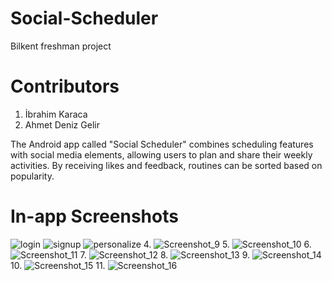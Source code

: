 # Social-Scheduler
Bilkent freshman project

# Contributors
1. İbrahim Karaca
2. Ahmet Deniz Gelir

The Android app called "Social Scheduler" combines scheduling features with social media elements, allowing users to plan and share their weekly activities. By receiving likes and feedback, routines can be sorted based on popularity.

# In-app Screenshots

![login](https://github.com/cartoonRunner/Social-Scheduler/assets/114016405/b899abdd-6d57-4f24-b8f3-76e9383c0ae1)
![signup](https://github.com/cartoonRunner/Social-Scheduler/assets/114016405/666494ad-c3e1-491e-80bd-75de6eebcc10)
![personalize](https://github.com/cartoonRunner/Social-Scheduler/assets/114016405/f171fc5b-9e35-4cbc-9dab-99abccbe4715)
4. ![Screenshot_9](https://github.com/cartoonRunner/Social-Scheduler/assets/114016405/2d448406-3559-4149-9c67-72822dcbe666)
5. ![Screenshot_10](https://github.com/cartoonRunner/Social-Scheduler/assets/114016405/e99b6adf-f7c6-456b-bfc0-79843be9714b)
6. ![Screenshot_11](https://github.com/cartoonRunner/Social-Scheduler/assets/114016405/8dd87e5c-f109-412d-b215-7a94ad9d4031)
7. ![Screenshot_12](https://github.com/cartoonRunner/Social-Scheduler/assets/114016405/70668d7d-3116-4bac-9d90-b52c14d197f3)
8. ![Screenshot_13](https://github.com/cartoonRunner/Social-Scheduler/assets/114016405/a34462d5-ad30-44d1-ae28-430779beafd8)
9. ![Screenshot_14](https://github.com/cartoonRunner/Social-Scheduler/assets/114016405/f289b6cd-4e75-429c-948a-4bf950648977)
10. ![Screenshot_15](https://github.com/cartoonRunner/Social-Scheduler/assets/114016405/e14a671f-7ae2-429b-a0ab-244918f56c1e)
11. ![Screenshot_16](https://github.com/cartoonRunner/Social-Scheduler/assets/114016405/b092b88d-8c2a-4fe9-a430-6f14d2a711d1)
